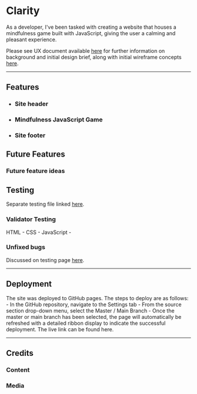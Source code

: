 # Clarity
As a developer, I've been tasked with creating a website that houses a mindfulness game built with JavaScript, giving the user a calming and pleasant experience.

Please see UX document available [here]() for further information on background and initial design brief, along with initial wireframe concepts [here]().

---

## Features
- ### Site header

- ### Mindfulness JavaScript Game

- ### Site footer

## Future Features
### Future feature ideas

## Testing
Separate testing file linked [here]().

### Validator Testing
HTML -
CSS -
JavaScript -

### Unfixed bugs
Discussed on testing page [here]().

---

## Deployment
The site was deployed to GitHub pages. The steps to deploy are as follows: - In the GitHub repository, navigate to the Settings tab - From the source section drop-down menu, select the Master / Main Branch - Once the master or main branch has been selected, the page will automatically be refreshed with a detailed ribbon display to indicate the successful deployment. The live link can be found here.

---

## Credits
### Content

### Media